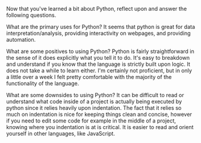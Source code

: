 Now that you've learned a bit about Python, reflect upon and answer the following questions.

What are the primary uses for Python?
It seems that python is great for data interpretation/analysis, providing interactivity on webpages, and providing automation.   


What are some positives to using Python?
Python is fairly straightforward in the sense of it does explicitly what you tell it to do. It's easy to breakdown and understand if you know that the language is strictly built upon logic. It does not take a while to learn either. I'm certainly not proficient, but in only a little over a week I felt pretty comfortable with the majority of the functionality of the language. 

What are some downsides to using Python?
It can be difficult to read or understand what code inside of a project is actually being executed by python since it relies heavily upon indentation. The fact that it relies so much on indentation is nice for keeping things clean and concise, however if you need to edit some code for example in the middle of a project, knowing where you indentation is at is critical. It is easier to read and orient yourself in other languages, like JavaScript. 